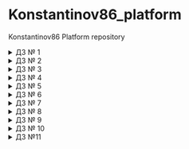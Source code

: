 # Konstantinov86_platform
Konstantinov86 Platform repository


<details><summary>ДЗ № 1</summary>

 - [V] Основное ДЗ
 - [V] Задание со *

## В процессе сделано:
 - Выполнена установка   minikube:
` kubernetesintro git:(kubernetes-intro) kubectl cluster-info
Kubernetes master is running at https://192.168.64.2:8443
KubeDNS is running at https://192.168.64.2:8443/api/v1/namespaces/kube-system/services/kube-dns:dns/proxy`;
- Ознакомлен с интерфейсом dashboard;
- Разберитесь почему все pod в namespace kube-system восстановились после удаления:
kube-proxy -  управляется daemonset;
core-dns -  управляется deployment;
kube-apiserver- static pod -управляется kubelet;
-  создан  dockerfile согласно требованиям,образ собран и залит в dockerhub;
- Написан манифест web-pod.yaml;
- Выясните причину, по которой pod frontend находится в статусе Error:
`panic: environment variable "PRODUCT_CATALOG_SERVICE_ADDR" not set`;
Соответственно данная переменная присутствует в   frontend-pod.yaml.
## Как запустить проект:
- docker build -t wenger23/nginx:3.0 . & docker run wenger23/nginx:3.0 -d -p 8000:8000;
- kubectl apply -f web-pod.yaml;
- kubectl apply frontend-pod-healthy.yaml;

## Как проверить работоспособность:
-  перейти по ссылке http://localhost:8000/homework.html;
- kubectl port-forward --address 0.0.0.0 pod/web 8000:8000;


## PR checklist:
 - [V] Выставлен label с темой домашнего задания
 </details>

 <details><summary>ДЗ № 2</summary>

 - [V] Основное ДЗ
 - [V] Задание со *

## В процессе сделано:
 - создание replicaset frontend-replicaset.yaml:
 - Добавление label selection для корректной работы;
 - создание deployment paymentservice-replicaset.yaml;
- создание deployment strategy blue-green и reverse;
- создание daemonset node-exporter-daemonset.yaml;
- создание daemonset node-exporter-daemonset.yaml с запуском на мастер ноде :
`tolerations:
        - key: node-role.kubernetes.io/master
          effect: NoSchedule`
## PR checklist:
 - [V] Выставлен label с темой домашнего задания
 </details>

 <details><summary>ДЗ № 3</summary>

 - [V] Основное ДЗ

## В процессе сделано:
- [V] Создал Service Account bob, дать ему роль admin в рамках всего
кластера;
- [V] Создал Service Account dave без доступа к кластеру
- [V] Создал Namespace prometheus;
- [V] Создал Service Account carol в этом Namespace;
- [V] Дал всем Service Account в Namespace prometheus возможность
делать get, list, watch в отношении Pods всего кластера;
- [V] Создал Namespace dev;
- [V] Создал Service Account jane в Namespace dev;
- [V] Дал jane роль admin в рамках Namespace dev;
- [V] Создал Service Account ken в Namespace dev;
- [V] Дал ken роль view в рамках Namespace dev.

## PR checklist:
 - [V] Выставлен label с темой домашнего задания
 </details>

  <details><summary>ДЗ № 4</summary>

 - [V] Основное ДЗ
 - [V] Задание со *

## В процессе сделано:
- [V] Добавил пробы в под;
- [V] Создал deployment со стратегией обновления;
- [V] Создал service и включил ipvs;
- [V] Установил Metalb и настроил маршрутизацию;
- [V] открыл доступ к coreDNS;
- [V] установил и открыл доступ к dashboard;
## PR checklist:
 - [V] Выставлен label с темой домашнего задания
 </details>

  <details><summary>ДЗ № 5</summary>

 - [V] Основное ДЗ
 - [V] Задание со *

## В процессе сделано:
- [V] Создал statefulset minio;
- [V] Создал headless service;
- [V] Gроверил работу minio;
- [V] Сделал statefulset c secret
## PR checklist:
 - [V] Выставлен label с темой домашнего задания
 </details>

 <details><summary>ДЗ № 6</summary>

 - [V] Основное ДЗ
 - [V] Задание со *

## В процессе сделано:
- [V] Создан кластер в Google Cloud;
- [V] Установлен из Helm - ingress-nginx и cert-manager;
- [V] Создан issuer lets encrypt для certmanager;
- [V] Установлен и кастомизирован chartmuseum -https://chartmuseum.35.228.182.231.nip.io/;
- [V] * Работа с chartmuseum:
Активируем api в values.yaml - DISABLE_API: false;
Создадим собственный чарт - helm create mychart;
Запакуем - helm package .;
Запушим в репозиторий - curl --data-binary "@mychart-0.1.0.tgz" https://chartmuseum.35.228.182.231.nip.io/api/chart;
Обновим - helm repo update ;
Установим - helm install mychart chartmuseum/mychart;
- [V] Установлен harbor - https://harbor.35.228.182.231.nip.io/;
- [V] * Описана установка nginx-ingress, cert-manager и harbor в helmfile;
- [V] Создан свой helmchart  hipster-shop;
- [V] * Добавлен requirements.yaml (dependencies.yaml в helm 3) redis;
- [V] Создан деплой при помощи kubecfg;
- [V] Создан деплой при помощи kustomize(test и prod).

## PR checklist:
 - [V] Выставлен label с темой домашнего задания
 </details>

 <details><summary>ДЗ № 7</summary>

 - [V] Основное ДЗ
 - [V] Задание со *

## В процессе сделано:
- [V] Создан CustomResource и CustomResourceDefinition my-sql;
- [V] Сделана Валидация;
- [V] Создан контроллер ;
- [V] Собран образ контроллера -залит на dockerhub - wenger23/otus_demo:0.1 ;
- [V] проверка работоспособности контроллера :
major@MacBook-Air  ~/virtual/Konstantinov86_platform/kubernetes-operator/deploy   kubernetes-operator  
kubectl get jobs
NAME                         COMPLETIONS   DURATION   AGE
backup-mysql-instance-job    1/1           3s         2m18s
restore-mysql-instance-job   1/1           45s        82s

major@MacBook-Air  ~/virtual/Konstantinov86_platform/kubernetes-operator/deploy   kubernetes-operator  kubectl exec -it $MYSQLPOD -- mysql -potuspassword -e "select * from test;" otus-database
mysql: [Warning] Using a password on the command line interface can be insecure.
+----+-------------+
| id | name        |
+----+-------------+
|  1 | some data   |
|  2 | some data-2 |
|  3 | some data-2 |
|  4 | some data-2 |
|  5 | some data-2 |
+----+-------------+
## PR checklist:
 - [V] Выставлен label с темой домашнего задания
 </details>

 <details><summary>ДЗ № 8</summary>

 - [V] Основное ДЗ
 - [V] Задание со *

## В процессе сделано:
- [V] Создан кастомный деплоймент и сервис nginx  -deployment.yaml,service.yaml;
- [V] Выбран 2й вариант сложности - Поставить prometheus-operator через kubectl apply из офф.
репозитория (Bring`em on!)
- [V] Создан деплоймент и сервис nginx exporter;
- [V] Создан serivcemonitor.yaml ,который смотрит на nginx exporter;
- [V] Работа выполнялась в google cloud - сделаны ингресс сервисы /ingress-services/ingress-grafana.yaml ingress-prometheus.yaml для проброса наружу grafana и prometheus:

https://prometheus.35.228.182.231.nip.io/targets
https://grafana.35.228.182.231.nip.io/ - admin/admin - dashboard - NGINX exporter
## PR checklist:
 - [V] Выставлен label с темой домашнего задания
 </details>

<details><summary>ДЗ № 9</summary>

 - [V] Основное ДЗ
 - [V] Задание со *

## В процессе сделано:
- [V] Создан кластер в GCP с 4 нодами (3 infra + default);
- [V] Задеплоен hipstershop;
- [V] Развернут EFK стек -сделан tls kibana.35.228.165.216.nip.io,elasticsearch запущен на выделенных нодах с толерейшенами;
- [V] Развернут ingress-nginx на выделенных нодах;
- [V] Настройка fluentbit - указан elastic master;
- [V]* Решена проблема с дублирующими полями -по статье https://bk0010-01.blogspot.com/2020/03/fluent-bit-and-kibana-in-kubernetes.html - приложен fluentbit.values.yaml;
- [V] Установлен prometheus и elastic-exporter;
- [V] Установлен fluentbit на выделенные ноды для парсинга ingress-nginx,донастроен конфиг ингресс для отдачи логов в json;
- [V] Создан дэшборд в кибане и выгружен в export.ndjson;
- [V] Установлен Loki и Promtail и модифицирован prometheus для создания loki датасурса prometheus-operator.values.yaml;
- [V] Создан dashboard в grafana  для loki


## PR checklist:
 - [V] Выставлен label с темой домашнего задания
 </details>

 
<details><summary>ДЗ № 10</summary>

 - [V] Основное ДЗ
 - [V] Задание со *

## В процессе сделано:
- [V] Создан проект в gitlab - https://gitlab.com/wenger23/microservices-demo;
- [V] Скопирован репозиторий hispter-shop и добавлены helmcharts - deploy/charts;
- [V] Развернут кластер в GCP с помощью terraform + установлен istio GKE;
- [V] * Автоматизировано создание кластера с помощью terraform через gitlab приложен файл - gitlab-terraform/.gitlab-ci.yml,ссылка на репозиторий - https://gitlab.com/wenger23/infra;
- [V] * Создан pipeline в gitlab : сборка всех образов(kaniko) по тэгу,с использвованием CI_COMMIT_TAG в версии образа,и пуш образов в gitlab registry ,файл gitlab-microservices/.gitlab-ci.yaml;
- [V] Установлен helmrelease,flux,fluxctl -реазилована CD стратегия - коммит с тэгом => сборка новой версии образа =>
деплой в кластер:
` major@MacBook-Air  ~  kubectl get helmrelease -n microservices-demo
NAME                    RELEASE                 PHASE       STATUS     MESSAGE                                                                                    AGE
adservice               adservice               Succeeded   deployed   Release was successful for Helm release 'adservice' in 'microservices-demo'.               47h
cartservice             cartservice             Succeeded   deployed   Release was successful for Helm release 'cartservice' in 'microservices-demo'.             10h
checkoutservice         checkoutservice         Succeeded   deployed   Release was successful for Helm release 'checkoutservice' in 'microservices-demo'.         47h
currencyservice         currencyservice         Succeeded   deployed   Release was successful for Helm release 'currencyservice' in 'microservices-demo'.         47h
emailservice            emailservice            Succeeded   deployed   Release was successful for Helm release 'emailservice' in 'microservices-demo'.            47h
frontend                frontend                Succeeded   deployed   Release was successful for Helm release 'frontend' in 'microservices-demo'.                161m
loadgenerator           loadgenerator           Succeeded   deployed   Release was successful for Helm release 'loadgenerator' in 'microservices-demo'.           78m
paymentservice          paymentservice          Succeeded   deployed   Release was successful for Helm release 'paymentservice' in 'microservices-demo'.          47h
productcatalogservice   productcatalogservice   Succeeded   deployed   Release was successful for Helm release 'productcatalogservice' in 'microservices-demo'.   47h
recommendationservice   recommendationservice   Succeeded   deployed   Release was successful for Helm release 'recommendationservice' in 'microservices-demo'.   47h
shippingservice         shippingservice         Succeeded   deployed   Release was successful for Helm release 'shippingservice' in 'microservices-demo'.         47h`
- [V] лог изменения frontend в чарте:
`ts=2021-03-08T15:58:43.246859639Z caller=release.go:79 component=release release=frontend targetNamespace=microservices-demo resource=microservices-demo:helmrelease/frontend helmVersion=v3 info="starting sync run"
ts=2021-03-08T15:58:43.600219591Z caller=release.go:289 component=release release=frontend targetNamespace=microservices-demo resource=microservices-demo:helmrelease/frontend helmVersion=v3 info="running dry-run upgrade to compare with release version '2'" action=dry-run-compare
ts=2021-03-08T15:58:43.603927908Z caller=helm.go:69 component=helm version=v3 info="preparing upgrade for frontend" targetNamespace=microservices-demo release=frontend
ts=2021-03-08T15:58:43.608666281Z caller=helm.go:69 component=helm version=v3 info="resetting values to the chart's original version" targetNamespace=microservices-demo release=frontend
ts=2021-03-08T15:58:44.042624789Z caller=helm.go:69 component=helm version=v3 info="performing update for frontend" targetNamespace=microservices-demo release=frontend
ts=2021-03-08T15:58:44.166902171Z caller=helm.go:69 component=helm version=v3 info="dry run for frontend" targetNamespace=microservices-demo release=frontend
ts=2021-03-08T15:58:44.188489685Z caller=release.go:311 component=release release=frontend targetNamespace=microservices-demo resource=microservices-demo:helmrelease/frontend helmVersion=v3 info="no changes" phase=dry-run-compare
ts=2021-03-08T15:58:45.512229733Z caller=release.go:79 component=release release=frontend targetNamespace=microservices-demo resource=microservices-demo:helmrelease/frontend helmVersion=v3 info="starting sync run"
ts=2021-03-08T15:58:45.900728191Z caller=release.go:353 component=release release=frontend targetNamespace=microservices-demo resource=microservices-demo:helmrelease/frontend helmVersion=v3 info="running upgrade" action=upgrade
ts=2021-03-08T15:58:45.948627111Z caller=helm.go:69 component=helm version=v3 info="preparing upgrade for frontend" targetNamespace=microservices-demo release=frontend
ts=2021-03-08T15:58:45.958203638Z caller=helm.go:69 component=helm version=v3 info="resetting values to the chart's original version" targetNamespace=microservices-demo release=frontend
ts=2021-03-08T15:58:46.336755783Z caller=helm.go:69 component=helm version=v3 info="performing update for frontend" targetNamespace=microservices-demo release=frontend
ts=2021-03-08T15:58:46.411455978Z caller=helm.go:69 component=helm version=v3 info="creating upgraded release for frontend" targetNamespace=microservices-demo release=frontend
ts=2021-03-08T15:58:46.450067098Z caller=helm.go:69 component=helm version=v3 info="checking 4 resources for changes" targetNamespace=microservices-demo release=frontend
ts=2021-03-08T15:58:46.458534823Z caller=helm.go:69 component=helm version=v3 info="Looks like there are no changes for Service \"frontend\"" targetNamespace=microservices-demo release=frontend
ts=2021-03-08T15:58:46.477010619Z caller=helm.go:69 component=helm version=v3 info="Looks like there are no changes for Deployment \"frontend\"" targetNamespace=microservices-demo release=frontend
ts=2021-03-08T15:58:46.491257633Z caller=helm.go:69 component=helm version=v3 info="Looks like there are no changes for Gateway \"frontend-gateway\"" targetNamespace=microservices-demo release=frontend
ts=2021-03-08T15:58:46.509866554Z caller=helm.go:69 component=helm version=v3 info="Looks like there are no changes for VirtualService \"frontend\"" targetNamespace=microservices-demo release=frontend
ts=2021-03-08T15:58:46.521888271Z caller=helm.go:69 component=helm version=v3 info="updating status for upgraded release for frontend" targetNamespace=microservices-demo release=frontend
ts=2021-03-08T15:58:46.566017666Z caller=release.go:364 component=release release=frontend targetNamespace=microservices-demo resource=microservices-demo:helmrelease/frontend helmVersion=v3 info="upgrade succeeded" revision=dabfe09c1e6f9f4c187c9875acd3c630fc86af71 phase=upgrade`
- [V] * Установлен istio с помощью istio operator:
`istioctl operator init`;
`Установка istio из default профиля :
kubectl create ns istio-system
kubectl apply -f - <<EOF
apiVersion: install.istio.io/v1alpha1
kind: IstioOperator
metadata:
  namespace: istio-system
  name: example-istiocontrolplane
spec:
  profile: default
EOF`
- [V] Установлен flagger - вышла новая api - flagger.app/v1beta1 -в ней появился ряд изменений,в связи с которыми пришлось переделать пример конфига из домашки -приложил свой конфиг - flagger/canary.yml :
>the spec.canaryAnalysis field has been deprecated and replaced with spec.analysis
>the spec.analysis.interval and spec.analysis.threshold fields are required
- [V] Добавлен  Sidecar Injection и сделан istio-ingress,манифесты добавлены как шаблоны в чарт frontend
- [V] Сделан новый релиз,запущен loadgenerator с указанием правильного ip - http://35.228.60.147/ -произведен успешный релиз frontend:
` major@MacBook-Air  ~  kubectl get canaries
NAME       STATUS      WEIGHT   LASTTRANSITIONTIME
frontend   Succeeded   0        2021-03-11T18:10:48Z`


`⚙ major@MacBook-Air  ~  kubectl describe canary -n frontend -n microservices-demo
Name:         frontend
Namespace:    microservices-demo
Labels:       app.kubernetes.io/managed-by=Helm
Annotations:  helm.fluxcd.io/antecedent: microservices-demo:helmrelease/frontend
              meta.helm.sh/release-name: frontend
              meta.helm.sh/release-namespace: microservices-demo
API Version:  flagger.app/v1beta1
Kind:         Canary
Metadata:
  Creation Timestamp:  2021-03-11T17:37:07Z
  Generation:          2
  Managed Fields:
    API Version:  flagger.app/v1beta1
    Fields Type:  FieldsV1
    fieldsV1:
      f:metadata:
        f:annotations:
          .:
          f:helm.fluxcd.io/antecedent:
    Manager:      kubectl
    Operation:    Update
    Time:         2021-03-11T17:37:09Z
    API Version:  flagger.app/v1beta1
    Fields Type:  FieldsV1
    fieldsV1:
      f:spec:
        f:service:
          f:portDiscovery:
      f:status:
        .:
        f:canaryWeight:
        f:conditions:
        f:failedChecks:
        f:iterations:
        f:lastAppliedSpec:
        f:lastTransitionTime:
        f:phase:
        f:trackedConfigs:
    Manager:      flagger
    Operation:    Update
    Time:         2021-03-11T17:38:08Z
    API Version:  flagger.app/v1beta1
    Fields Type:  FieldsV1
    fieldsV1:
      f:metadata:
        f:annotations:
          f:meta.helm.sh/release-name:
          f:meta.helm.sh/release-namespace:
        f:labels:
          .:
          f:app.kubernetes.io/managed-by:
      f:spec:
        .:
        f:analysis:
          .:
          f:interval:
          f:iterations:
          f:threshold:
        f:provider:
        f:service:
          .:
          f:gateways:
          f:hosts:
          f:port:
          f:targetPort:
          f:trafficPolicy:
            .:
            f:tls:
              .:
              f:mode:
        f:targetRef:
          .:
          f:apiVersion:
          f:kind:
          f:name:
    Manager:         Go-http-client
    Operation:       Update
    Time:            2021-03-11T17:43:18Z
  Resource Version:  5378708
  Self Link:         /apis/flagger.app/v1beta1/namespaces/microservices-demo/canaries/frontend
  UID:               bc054f6a-0fae-4c5c-9070-07dd33a3a2b2
Spec:
  Analysis:
    Interval:    30s
    Iterations:  3
    Threshold:   10
  Provider:      istio
  Service:
    Gateways:
      frontend
    Hosts:
      35.228.60.147
    Port:         80
    Target Port:  8080
    Traffic Policy:
      Tls:
        Mode:  DISABLE
  Target Ref:
    API Version:  apps/v1
    Kind:         Deployment
    Name:         frontend
Status:
  Canary Weight:  0
  Conditions:
    Last Transition Time:  2021-03-11T18:10:48Z
    Last Update Time:      2021-03-11T18:10:48Z
    Message:               Canary analysis completed successfully, promotion finished.
    Reason:                Succeeded
    Status:                True
    Type:                  Promoted
  Failed Checks:           0
  Iterations:              0
  Last Applied Spec:       668cdf9588
  Last Transition Time:    2021-03-11T18:10:48Z
  Phase:                   Succeeded
  Tracked Configs:
Events:  <none>`
## PR checklist:
 - [V] Выставлен label с темой домашнего задания
 </details>

<details><summary>ДЗ №11</summary>

 - [V] Основное ДЗ
 - [V] Задание со *

## В процессе сделано:
- [V] Установлен vault и consul:
`helm status vault
NAME: vault
LAST DEPLOYED: Wed Mar 17 16:39:04 2021
NAMESPACE: default
STATUS: deployed
REVISION: 1
TEST SUITE: None
NOTES:
Thank you for installing HashiCorp Vault!

Now that you have deployed Vault, you should look over the docs on using
Vault with Kubernetes available here:

https://www.vaultproject.io/docs/


Your release is named vault. To learn more about the release, try:

  $ helm status vault
  $ helm get manifest vault`

- [V]  инициализация ключей:
`vault operator init --key-shares=1 --key-threshold=1
Unseal Key 1: w5l3gwMhZoYPvvU0d8PPFVj3OPuO/IMriOa9oEFn1uQ=

Initial Root Token: s.05dV37GkrjVSSg7q8ZtpYHyC

Vault initialized with 1 key shares and a key threshold of 1. Please securely
distribute the key shares printed above. When the Vault is re-sealed,
restarted, or stopped, you must supply at least 1 of these keys to unseal it
before it can start servicing requests.

Vault does not store the generated master key. Without at least 1 key to
reconstruct the master key, Vault will remain permanently sealed!

It is possible to generate new unseal keys, provided you have a quorum of
existing unseal keys shares. See "vault operator rekey" for more information.`

- [V] Unseal подов:
`Key             Value
---             -----
Seal Type       shamir
Initialized     true
Sealed          false
Total Shares    1
Threshold       1
Version         1.6.2
Storage Type    consul
Cluster Name    vault-cluster-9c25cec9
Cluster ID      7aaa00fb-2c8b-b74e-f8c7-529afa24b899
HA Enabled      true
HA Cluster      https://vault-0.vault-internal:8201
HA Mode         active`
- [V] login:
`Success! You are now authenticated. The token information displayed below
is already stored in the token helper. You do NOT need to run "vault login"
again. Future Vault requests will automatically use this token.

Key                  Value
---                  -----
token                s.05dV37GkrjVSSg7q8ZtpYHyC
token_accessor       tM5BMDAZLF7fTGYkprwDyOVV
token_duration       ∞
token_renewable      false
token_policies       ["root"]
identity_policies    []
policies             ["root"]`
- [V] auth list:
`Path      Type     Accessor               Description
----      ----     --------               -----------
token/    token    auth_token_40540e1d    token based credentials`
- [V] Завели секреты:
`key                 Value
---                 -----
refresh_interval    768h
password            asajkjkahs
username            otus`
- [V] Включил авторизацию K8S :
`Path           Type          Accessor                    Description
----           ----          --------                    -----------
kubernetes/    kubernetes    auth_kubernetes_d2cb5f5c    n/a
token/         token         auth_token_40540e1d         token based credentials`
- [V] Создали  service account  с  clusterrolebinding;
- [V] создали файл политики и ролей и записали в  vault;
- [V] Провели проверку политик - Не смогли записать otus-rw/config потому что в политиках ранее не указали разрешение на update:
`path "otus/otus-rw/*" {
capabilities = ["read", "create", "list","update"]`
- [V] Скопировали vault-agent-k8s-demo из репозитория vault-guides и скорректировал конфиги с учетом ранее
созданых ролей и секретов  -  config-k8s/example-k8-spec.yaml  и  configmap.yaml
- [V] Запустили под и проверили  index.html :
`cat index.html
<html>
<body>
<p>Some secrets:</p>
<ul>
<li><pre>username: otus</pre></li>
<li><pre>password: asajkjkahs</pre></li>
</ul>

</body>
</html>`

- [V] Включили pki секретс и подписали урлы;
- [V] создали промежуточный сертификат и прописали его в vault;
- [V] Создали и отозвали сертификат:
'
Key                 Value
---                 -----
ca_chain            [-----BEGIN CERTIFICATE-----
MIIDnDCCAoSgAwIBAgIUDKudU/Hz+k6R9K09W7+SipjFZOYwDQYJKoZIhvcNAQEL
BQAwFTETMBEGA1UEAxMKZXhhbXBsZS5ydTAeFw0yMTAzMTcxODEzNDdaFw0yNjAz
MTYxODE0MTdaMCwxKjAoBgNVBAMTIWV4YW1wbGUucnUgSW50ZXJtZWRpYXRlIEF1
dGhvcml0eTCCASIwDQYJKoZIhvcNAQEBBQADggEPADCCAQoCggEBALwB64cD8ZF3
/S7FFdSyP5VhCDg0KCCLFT90NpyfO6bazMVBE0ZaTr8EMBEf+OMP3yfZnSe+k35R
Xuh3Zmc44QzQjjbaniYyo5R6pmU5a4G4Qer2xr8owQdKa6ga+iOkR5WBrR9oT6Zo
6Cz/xQTHXw76mEqewnVOzwiaDtUOD0LBzh29c3n9iISs17xCLtqj+fIB53/gXP7t
GaTWoosOKNt5YNZymhukQogsWqiqQ8Oqg8G2AKgVX1fzzUKam9ysyEXMzmOvb5qw
F6pSZWksEna8eJIKNfF87PYRL4R5DKlojpxAtJxJxKKUR0RwHcSSN1L6GpLLuJzh
0VEU061eUmUCAwEAAaOBzDCByTAOBgNVHQ8BAf8EBAMCAQYwDwYDVR0TAQH/BAUw
AwEB/zAdBgNVHQ4EFgQU47WRdeilIgXRWtDqLkj6S8TMtkEwHwYDVR0jBBgwFoAU
2pvAhkyW9WZQaAe+94jnsvedELgwNwYIKwYBBQUHAQEEKzApMCcGCCsGAQUFBzAC
hhtodHRwOi8vdmF1bHQ6ODIwMC92MS9wa2kvY2EwLQYDVR0fBCYwJDAioCCgHoYc
aHR0cDovL3ZhdWx0OjgyMDAvdjEvcGtpL2NybDANBgkqhkiG9w0BAQsFAAOCAQEA
P+WTOjdf/N/U4n4MGndU1bSSXWyUo/9E3YiqGp4hmZtBveoQ0lXY1R0/scKkFjuw
mksphWeBRFUfust8ZlSFaJMpRk6ccPjopLwX6Ap5PVKuqFzmq4MWiIqCtndry7pL
0BPxsNPPAo23474TUBCeYz61xueqLbZEGosGNxEelR2tj57QSTOSqPjcOpnmSe8T
1k07Q+TCVBe0qJqT3/20G9idPMXGYoUheL51v2L3ndvpY+XL+DAHDzQNsxr99uGP
3TrUcIpbmfKkLBGZK1y8tyNZ0JlOrGHwfjfXphX9irs6XxMbbi56B5EVB31f/DdE
DuCFIsPBZboCwDzywr6xYA==
-----END CERTIFICATE-----]
certificate         -----BEGIN CERTIFICATE-----
MIIDZzCCAk+gAwIBAgIUS4NEFzQgMRGfriQIaukwrzDfFYMwDQYJKoZIhvcNAQEL
BQAwLDEqMCgGA1UEAxMhZXhhbXBsZS5ydSBJbnRlcm1lZGlhdGUgQXV0aG9yaXR5
MB4XDTIxMDMxNzE4MTgwMFoXDTIxMDMxODE4MTgzMFowHDEaMBgGA1UEAxMRZ2l0
bGFiLmV4YW1wbGUucnUwggEiMA0GCSqGSIb3DQEBAQUAA4IBDwAwggEKAoIBAQC7
kD+afSamJb1O+AsxZBYnWb1GthVVisYU1WbHzwduenYOXX3G13XMr1Ifo7tkkxGa
+36ALVte23XCIHP0P3Q2XUo08pFaYdMBxYu2GvTUWZS+ohZyngBXRJCoyhTS6+li
dx736efR0bAe2nVr6JJrMh6jZzu3/Rtn3jrOJd3zboCUo/G9WMbZKY+0WpIufZtf
X+6/WAyaCnqrCsv5IDgMcpZq3tVrncR4ZyKj27iAwEvHVrEpkPbASaS8KcpTiSXd
aFaXzaR/2Ad+MwgrCtBWzpHwRuyLePFuExrp0RqaX8FZ/INRJ2zt9mGcMFb1nRvq
5FR2XNN4tVfr8jR8YQjBAgMBAAGjgZAwgY0wDgYDVR0PAQH/BAQDAgOoMB0GA1Ud
JQQWMBQGCCsGAQUFBwMBBggrBgEFBQcDAjAdBgNVHQ4EFgQUl9E8gxgQU384jCUk
iIYbTX9SrfwwHwYDVR0jBBgwFoAU47WRdeilIgXRWtDqLkj6S8TMtkEwHAYDVR0R
BBUwE4IRZ2l0bGFiLmV4YW1wbGUucnUwDQYJKoZIhvcNAQELBQADggEBAH9WV9oG
OXIpu+ay5tl/mWaB5/NniHuoSUqHn+CVtZGCC2zERdAGa0ELNTqiZ5eSrowzu2La
2rZIN/rUrZrbJgpyN9mIDRBMYBDtmGLgGEbGdynslCTvTGS5g/AKYpmAqT87By+W
3QEOJUdc+T7HBqLYNt1Tbh5s43166UogMD9m27xvLWkNLbg4pYi22jBOYJyEvYB/
sBhFNFlXwp6Ngzsp7SsUKg3ukRlZlg6fASjpx2ka6wNri5Cbd6frTdfcPJc/dWTh
sOg1PXqqFFngHhYfAqgKwOAgR9v2qfOSHyHjVtmP5fOD23VCrWOgmV9EMWfhra47
OtYwT69DBq0EaFE=
-----END CERTIFICATE-----
expiration          1616091510
issuing_ca          -----BEGIN CERTIFICATE-----
MIIDnDCCAoSgAwIBAgIUDKudU/Hz+k6R9K09W7+SipjFZOYwDQYJKoZIhvcNAQEL
BQAwFTETMBEGA1UEAxMKZXhhbXBsZS5ydTAeFw0yMTAzMTcxODEzNDdaFw0yNjAz
MTYxODE0MTdaMCwxKjAoBgNVBAMTIWV4YW1wbGUucnUgSW50ZXJtZWRpYXRlIEF1
dGhvcml0eTCCASIwDQYJKoZIhvcNAQEBBQADggEPADCCAQoCggEBALwB64cD8ZF3
/S7FFdSyP5VhCDg0KCCLFT90NpyfO6bazMVBE0ZaTr8EMBEf+OMP3yfZnSe+k35R
Xuh3Zmc44QzQjjbaniYyo5R6pmU5a4G4Qer2xr8owQdKa6ga+iOkR5WBrR9oT6Zo
6Cz/xQTHXw76mEqewnVOzwiaDtUOD0LBzh29c3n9iISs17xCLtqj+fIB53/gXP7t
GaTWoosOKNt5YNZymhukQogsWqiqQ8Oqg8G2AKgVX1fzzUKam9ysyEXMzmOvb5qw
F6pSZWksEna8eJIKNfF87PYRL4R5DKlojpxAtJxJxKKUR0RwHcSSN1L6GpLLuJzh
0VEU061eUmUCAwEAAaOBzDCByTAOBgNVHQ8BAf8EBAMCAQYwDwYDVR0TAQH/BAUw
AwEB/zAdBgNVHQ4EFgQU47WRdeilIgXRWtDqLkj6S8TMtkEwHwYDVR0jBBgwFoAU
2pvAhkyW9WZQaAe+94jnsvedELgwNwYIKwYBBQUHAQEEKzApMCcGCCsGAQUFBzAC
hhtodHRwOi8vdmF1bHQ6ODIwMC92MS9wa2kvY2EwLQYDVR0fBCYwJDAioCCgHoYc
aHR0cDovL3ZhdWx0OjgyMDAvdjEvcGtpL2NybDANBgkqhkiG9w0BAQsFAAOCAQEA
P+WTOjdf/N/U4n4MGndU1bSSXWyUo/9E3YiqGp4hmZtBveoQ0lXY1R0/scKkFjuw
mksphWeBRFUfust8ZlSFaJMpRk6ccPjopLwX6Ap5PVKuqFzmq4MWiIqCtndry7pL
0BPxsNPPAo23474TUBCeYz61xueqLbZEGosGNxEelR2tj57QSTOSqPjcOpnmSe8T
1k07Q+TCVBe0qJqT3/20G9idPMXGYoUheL51v2L3ndvpY+XL+DAHDzQNsxr99uGP
3TrUcIpbmfKkLBGZK1y8tyNZ0JlOrGHwfjfXphX9irs6XxMbbi56B5EVB31f/DdE
DuCFIsPBZboCwDzywr6xYA==
-----END CERTIFICATE-----
private_key         -----BEGIN RSA PRIVATE KEY-----
MIIEogIBAAKCAQEAu5A/mn0mpiW9TvgLMWQWJ1m9RrYVVYrGFNVmx88Hbnp2Dl19
xtd1zK9SH6O7ZJMRmvt+gC1bXtt1wiBz9D90Nl1KNPKRWmHTAcWLthr01FmUvqIW
cp4AV0SQqMoU0uvpYnce9+nn0dGwHtp1a+iSazIeo2c7t/0bZ946ziXd826AlKPx
vVjG2SmPtFqSLn2bX1/uv1gMmgp6qwrL+SA4DHKWat7Va53EeGcio9u4gMBLx1ax
KZD2wEmkvCnKU4kl3WhWl82kf9gHfjMIKwrQVs6R8Ebsi3jxbhMa6dEaml/BWfyD
USds7fZhnDBW9Z0b6uRUdlzTeLVX6/I0fGEIwQIDAQABAoIBAFdS4Unb2pKgH3MU
qKFmJ6pKbYTuYSBia7ZnZGLCUINvIGevv09EIOQa+/EfGa/JiPjO/iZO96tCIaEv
2sxsfn6REGt2Q5YA1WyNvG4cPsBetJHMhQb36NC4a2EqNGe+zfm53AEwNW3KYmT6
8JA8x26A9yK8fWE7xfal0FsJ5jve+lSufKVWuFw6FDXyUhxKucSucMSLRN4d/64y
p3OumW/aQgOTWeeESAuPlHlhRIgsMhAOkYOoEvW+XPYkXWM0KVWuIb1oHY4XPcOC
sWRp3e/RzNrrtroSxESHVATQ7N+pRU6VuFLnvJANlcWv289CdNGa3ZYA7PNveUQa
fqkJsMECgYEA0JiCi0d/ZPW2KoJIYmRxBlx3fGF953lnJ5eWNk6SfT9xInWaJfJh
dnYjfmFBUhgTYOxtbm/pJkPeAj3L8c8TV+1Nfrf+OIQvMThJlIilh1HbHiMuGgYZ
aMAPtyApTQcoz906gtnToyeftDIei17rb3LWP6W2O/WiYpTMy0c6HkcCgYEA5jAk
egcSL6g6vcuW4nozmIGytEEoVE1RDW+pBqUiF3DibWX8nlVoeV7T0UpXS+JK+ArU
kvvBquqfS5ngB/nGYPwfv3rHAb7OumUNYzJ6NRH5hWoWqSA1h63IHgObTefetFdY
kE0sumfhkbukPbO0dWVDhDqUlB6OfSnf/An9fLcCgYAtV9mYuRQCOD8/Ak8FxFul
TFhU20RpGsTHoHXwnCfPvgizuuilMwjonUmd4To3xDACM6KeDQmbXclWp2Q7zg2g
YV8lGo3Sbzlq85dbCFEjFzIQXQlactT3JjjET+NqcRH4DVj4tK0CnExk+TgWh62Z
7laQQ09XvU9tKndSAMurZQKBgGPRLpAn7s/xsH9LAIP3H9abL2YQ9y8PU/1ylSZH
h3AIyHdOCWyTdrli0JFqHk7Os1m6QJH4T/QQx8Dd2hM7UbYOvqmm0RNFrZmQZmzE
n8/RmpUq+uaeC/ho+GVjhP4UdTNYyRPSE3pFv8AVUVRcT/20SsHVMUbFtV47QWCm
6GAjAoGAZav1DxNz9DAIQpw5kW40UMM7Pk++jWvXsCVKsiXcYUc2tboKAt4WN4Pj
oqpUNskjE7+98/6yq0yvCKdB89zfO3cmlKueizMfW6ezBix1uoNAHZzk59/cc/Ke
yceL3hEcIx5RuPmIO2WDDKqKnI2urA2T3nxu8hSEUS4jYVV/sGI=
-----END RSA PRIVATE KEY-----
private_key_type    rsa
serial_number       4b:83:44:17:34:20:31:11:9f:ae:24:08:6a:e9:30:af:30:df:15:83''


## PR checklist:
 - [V] Выставлен label с темой домашнего задания
 </details>
